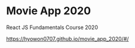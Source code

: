 # Movie App 2020

React JS Fundamentals Course 2020

https://hyowon0707.github.io/movie_app_2020/#/
